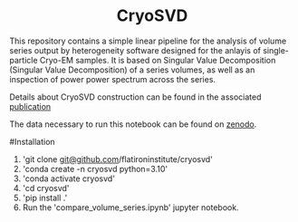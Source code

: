 <h1 align='center'>CryoSVD</h1>

This repository contains a simple linear pipeline for the analysis of volume series output by heterogeneity software designed for the anlayis of single-particle Cryo-EM samples. It is based on Singular Value Decomposition (Singular Value Decomposition) of a series volumes, as well as an inspection of power power spectrum across the series. 

Details about CryoSVD construction can be found in the associated [publication](https://www.biorxiv.org/content/10.1101/2024.10.07.617120v1)

The data necessary to run this notebook can be found on [zenodo](https://zenodo.org/records/13900836).

#Installation 
  1. 'git clone git@github.com/flatironinstitute/cryosvd'
  2. 'conda create -n cryosvd python=3.10'
  3. 'conda activate cryosvd'
  4. 'cd cryosvd'
  5. 'pip install .'
  6. Run the 'compare_volume_series.ipynb' jupyter notebook.


